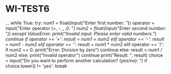 # WI-TEST6
 ...
while True:
    try:
        num1 = float(input("Enter first number: "))
        operator = input("Enter operator (+, -, *, /): ")
        num2 = float(input("Enter second number: "))
    except ValueError:
        print("Invalid input. Please enter valid numbers.")
        continue
if operator == '+':
    result = num1 + num2
elif operator == '-':
    result = num1 - num2
elif operator == '*':
    result = num1 * num2
elif operator == '/':
    if num2 == 0:
        print("Error: Division by zero")
        continue
    else:
        result = num1 / num2
else:
    print("Invalid operator")
    continue
print("Result: ", result)
choice = input("Do you want to perform another calculation? (yes/no): ")
if choice.lower() != 'yes':
    break
